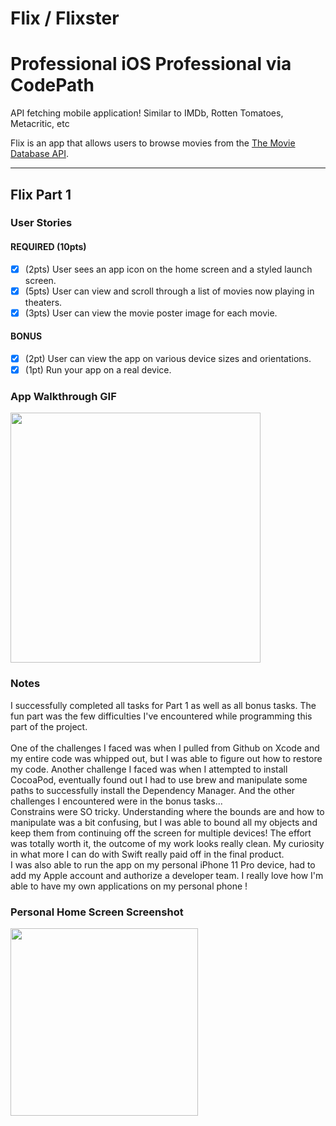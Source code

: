 # Flix / Flixster
# Professional iOS Professional via CodePath
API fetching mobile application! Similar to IMDb, Rotten Tomatoes, Metacritic, etc

Flix is an app that allows users to browse movies from the [The Movie Database API](http://docs.themoviedb.apiary.io/#).

---

## Flix Part 1

### User Stories

#### REQUIRED (10pts)
- [x] (2pts) User sees an app icon on the home screen and a styled launch screen.
- [x] (5pts) User can view and scroll through a list of movies now playing in theaters.
- [x] (3pts) User can view the movie poster image for each movie.

#### BONUS
- [x] (2pt) User can view the app on various device sizes and orientations.
- [x] (1pt) Run your app on a real device.

### App Walkthrough GIF

<img src= "https://media.giphy.com/media/eMlhMQXe4kKxLhW0Lf/giphy.gif" width='400'><br>

### Notes

I successfully completed all tasks for Part 1 as well as all bonus tasks. The fun part was the few difficulties I've encountered while programming this part of the project. 
<br>
<br>
One of the challenges I faced was when I pulled from Github on Xcode and my entire code was whipped out, but I was able to figure out how to restore my code. Another challenge I faced was when I attempted to install CocoaPod, eventually found out I had to use brew and manipulate some paths to successfully install the Dependency Manager. And the other challenges I encountered were in the bonus tasks...
<br>
Constrains were SO tricky. Understanding where the bounds are and how to manipulate was a bit confusing, but I was able to bound all my objects and keep them from continuing off the screen for multiple devices! The effort was totally worth it, the outcome of my work looks really clean. My curiosity in what more I can do with Swift really paid off in the final product.
<br>
I was also able to run the app on my personal iPhone 11 Pro device, had to add my Apple account and authorize a developer team. I really love how I'm able to have my own applications on my personal phone !

### Personal Home Screen Screenshot

<img src= "https://i.imgur.com/qjgTfOI.jpg" width='300'><br>
